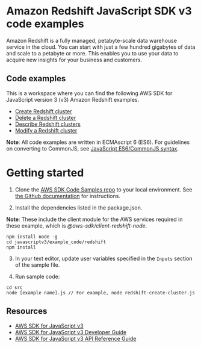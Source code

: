 # Amazon Redshift JavaScript SDK v3 code examples
Amazon Redshift is a fully managed, petabyte-scale data warehouse service in the cloud. You can start with just a few hundred gigabytes of data and scale to a petabyte or more. This enables you to use your data to acquire new insights for your business and customers.

## Code examples
This is a workspace where you can find the following AWS SDK for JavaScript version 3 (v3) Amazon Redshift examples. 

- [Create Redshift cluster](src/redshift-create-cluster.js)
- [Delete a Redshift cluster](src/redshift-delete-cluster.js)
- [Describe Redshift clusters](src/redshift-describe-clusters.js)
- [Modify a Redshift cluster](src/redshift-modify-cluster.js)

**Note**: All code examples are written in ECMAscript 6 (ES6). For guidelines on converting to CommonJS, see 
[JavaScript ES6/CommonJS syntax](https://docs.aws.amazon.com/sdk-for-javascript/v3/developer-guide/sdk-example-javascript-syntax.html).


# Getting started

1. Clone the [AWS SDK Code Samples repo](https://github.com/awsdocs/aws-doc-sdk-examples) to your local environment. See [the Github documentation](https://docs.github.com/en/github/creating-cloning-and-archiving-repositories/cloning-a-repository) for instructions.

2. Install the dependencies listed in the package.json.

**Note**: These include the client module for the AWS services required in these example, 
which is *@aws-sdk/client-redshift-node*.

```
npm install node -g
cd javascriptv3/example_code/redshift
npm install
```

3. In your text editor, update user variables specified in the ```Inputs``` section of the sample file.

4. Run sample code:
```
cd src
node [example name].js // For example, node redshift-create-cluster.js
```

## Resources
- [AWS SDK for JavaScript v3](https://github.com/aws/aws-sdk-js-v3)  
- [AWS SDK for JavaScript v3 Developer Guide](https://docs.aws.amazon.com/sdk-for-javascript/v3/developer-guide/redshift-examples.html) 
- [AWS SDK for JavaScript v3 API Reference Guide](https://docs.aws.amazon.com/AWSJavaScriptSDK/v3/latest/client/redshift/index.html)

 
